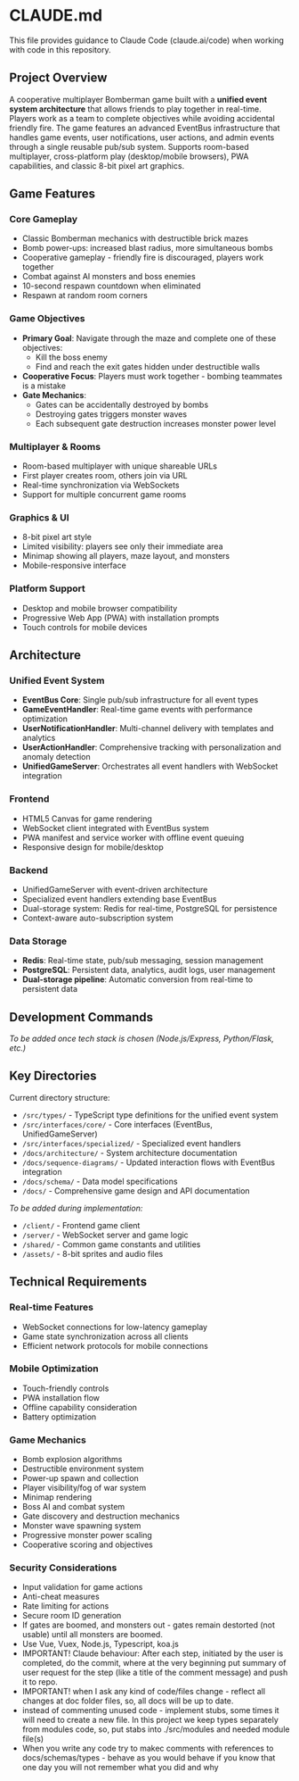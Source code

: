 # CLAUDE.md

This file provides guidance to Claude Code (claude.ai/code) when working with code in this repository.

## Project Overview

A cooperative multiplayer Bomberman game built with a **unified event system architecture** that allows friends to play together in real-time. Players work as a team to complete objectives while avoiding accidental friendly fire. The game features an advanced EventBus infrastructure that handles game events, user notifications, user actions, and admin events through a single reusable pub/sub system. Supports room-based multiplayer, cross-platform play (desktop/mobile browsers), PWA capabilities, and classic 8-bit pixel art graphics.

## Game Features

### Core Gameplay
- Classic Bomberman mechanics with destructible brick mazes
- Bomb power-ups: increased blast radius, more simultaneous bombs
- Cooperative gameplay - friendly fire is discouraged, players work together
- Combat against AI monsters and boss enemies
- 10-second respawn countdown when eliminated
- Respawn at random room corners

### Game Objectives
- **Primary Goal**: Navigate through the maze and complete one of these objectives:
  - Kill the boss enemy
  - Find and reach the exit gates hidden under destructible walls
- **Cooperative Focus**: Players must work together - bombing teammates is a mistake
- **Gate Mechanics**: 
  - Gates can be accidentally destroyed by bombs
  - Destroying gates triggers monster waves
  - Each subsequent gate destruction increases monster power level

### Multiplayer & Rooms
- Room-based multiplayer with unique shareable URLs
- First player creates room, others join via URL
- Real-time synchronization via WebSockets
- Support for multiple concurrent game rooms

### Graphics & UI
- 8-bit pixel art style
- Limited visibility: players see only their immediate area
- Minimap showing all players, maze layout, and monsters
- Mobile-responsive interface

### Platform Support
- Desktop and mobile browser compatibility
- Progressive Web App (PWA) with installation prompts
- Touch controls for mobile devices

## Architecture

### Unified Event System
- **EventBus Core**: Single pub/sub infrastructure for all event types
- **GameEventHandler**: Real-time game events with performance optimization
- **UserNotificationHandler**: Multi-channel delivery with templates and analytics
- **UserActionHandler**: Comprehensive tracking with personalization and anomaly detection
- **UnifiedGameServer**: Orchestrates all event handlers with WebSocket integration

### Frontend
- HTML5 Canvas for game rendering
- WebSocket client integrated with EventBus system
- PWA manifest and service worker with offline event queuing
- Responsive design for mobile/desktop

### Backend
- UnifiedGameServer with event-driven architecture
- Specialized event handlers extending base EventBus
- Dual-storage system: Redis for real-time, PostgreSQL for persistence
- Context-aware auto-subscription system

### Data Storage
- **Redis**: Real-time state, pub/sub messaging, session management
- **PostgreSQL**: Persistent data, analytics, audit logs, user management
- **Dual-storage pipeline**: Automatic conversion from real-time to persistent data

## Development Commands

*To be added once tech stack is chosen (Node.js/Express, Python/Flask, etc.)*

## Key Directories

Current directory structure:
- `/src/types/` - TypeScript type definitions for the unified event system
- `/src/interfaces/core/` - Core interfaces (EventBus, UnifiedGameServer)
- `/src/interfaces/specialized/` - Specialized event handlers
- `/docs/architecture/` - System architecture documentation
- `/docs/sequence-diagrams/` - Updated interaction flows with EventBus integration
- `/docs/schema/` - Data model specifications
- `/docs/` - Comprehensive game design and API documentation

*To be added during implementation:*
- `/client/` - Frontend game client
- `/server/` - WebSocket server and game logic
- `/shared/` - Common game constants and utilities
- `/assets/` - 8-bit sprites and audio files

## Technical Requirements

### Real-time Features
- WebSocket connections for low-latency gameplay
- Game state synchronization across all clients
- Efficient network protocols for mobile connections

### Mobile Optimization
- Touch-friendly controls
- PWA installation flow
- Offline capability consideration
- Battery optimization

### Game Mechanics
- Bomb explosion algorithms
- Destructible environment system
- Power-up spawn and collection
- Player visibility/fog of war system
- Minimap rendering
- Boss AI and combat system
- Gate discovery and destruction mechanics
- Monster wave spawning system
- Progressive monster power scaling
- Cooperative scoring and objectives

### Security Considerations
- Input validation for game actions
- Anti-cheat measures
- Rate limiting for actions
- Secure room ID generation
- If gates are boomed, and monsters out - gates remain destorted (not usable) until all monsters are boomed.
- Use Vue, Vuex, Node.js, Typescript, koa.js
- IMPORTANT! Claude behaviour: After each step, initiated by the user is completed, do the commit, where at the very beginning put summary of user request for the step (like a title of the comment message) and push it to repo.
- IMPORTANT! when I ask any kind of code/files change - reflect all changes at doc folder files, so, all docs will be up to date.
- instead of commenting unused code - implement stubs, some times it will need to create a new file. In this project we keep types separately from modules code, so, put stabs into ./src/modules and needed module file(s)
- When you write any code try to makec comments with references to docs/schemas/types - behave as you would behave if you know that one day you will not remember what you did and why